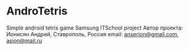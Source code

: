 # AndroTetris
Simple android tetris game
Samsung ITSchool project
Автор проекта: Ионисян Андрей, Ставрополь, Россия
email: anserion@gmail.com, asion@mail.ru
